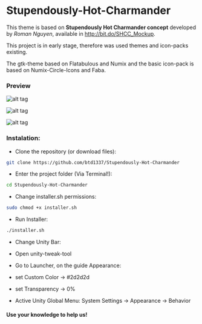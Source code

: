 # Stupendously-Hot-Charmander

This theme is based on **Stupendously Hot Charmander concept** developed by _Roman Nguyen_, available in http://bit.do/SHCC_Mockup.

This project is in early stage, therefore was used themes and icon-packs existing.

The gtk-theme based on Flatabulous and Numix and the basic icon-pack is based on Numix-Circle-Icons and Faba.


### Preview

![alt tag](https://raw.githubusercontent.com/btd1337/Stupendously-Hot-Charmander/master/preview/preview1.png)


![alt tag](https://raw.githubusercontent.com/btd1337/Stupendously-Hot-Charmander/master/preview/preview2.png)


![alt tag](https://raw.githubusercontent.com/btd1337/Stupendously-Hot-Charmander/master/preview/preview3.png)



### Instalation:


* Clone the repository (or download files):
```bash
git clone https://github.com/btd1337/Stupendously-Hot-Charmander
```
* Enter the project folder (Via Terminal!):
```bash
cd Stupendously-Hot-Charmander
```
* Change installer.sh permissions:
```bash
sudo chmod +x installer.sh
```
* Run Installer:
```bash
./installer.sh
```
* Change Unity Bar:
 * Open unity-tweak-tool
 * Go to Launcher, on the guide Appearance:
 * set Custom Color -> #2d2d2d
 * set Transparency -> 0%

* Active Unity Global Menu:
 System Settings -> Appearance -> Behavior


#### Use your knowledge to help us!
